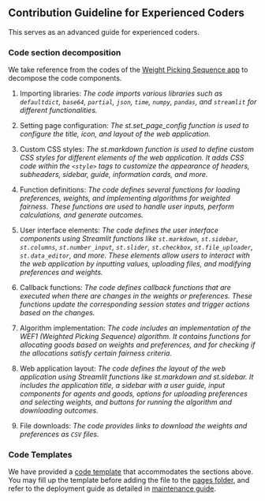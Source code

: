 ## Contribution Guideline for Experienced Coders

This serves as an advanced guide for experienced coders. 

### Code section decomposition

We take reference from the codes of the [Weight Picking Sequence app](../pages/1_%F0%9F%8D%8A_Weighted_Picking_Sequence.py) to decompose the code components.

1. Importing libraries: *The code imports various libraries such as `defaultdict`, `base64`, `partial`, `json`, `time`, `numpy`, `pandas`, and `streamlit` for different functionalities.*

2. Setting page configuration: *The st.set_page_config function is used to configure the title, icon, and layout of the web application.*

3. Custom CSS styles: *The st.markdown function is used to define custom CSS styles for different elements of the web application. It adds CSS code within the `<style>` tags to customize the appearance of headers, subheaders, sidebar, guide, information cards, and more.*

4. Function definitions: *The code defines several functions for loading preferences, weights, and implementing algorithms for weighted fairness. These functions are used to handle user inputs, perform calculations, and generate outcomes.*

5. User interface elements: *The code defines the user interface components using Streamlit functions like `st.markdown`, `st.sidebar`, `st.columns`, `st.number_input`, `st.slider`, `st.checkbox`, `st.file_uploader`, `st.data_editor`, and more. These elements allow users to interact with the web application by inputting values, uploading files, and modifying preferences and weights.*

6. Callback functions: *The code defines callback functions that are executed when there are changes in the weights or preferences. These functions update the corresponding session states and trigger actions based on the changes.*

7. Algorithm implementation: *The code includes an implementation of the WEF1 (Weighted Picking Sequence) algorithm. It contains functions for allocating goods based on weights and preferences, and for checking if the allocations satisfy certain fairness criteria.*

8. Web application layout: *The code defines the layout of the web application using Streamlit functions like st.markdown and st.sidebar. It includes the application title, a sidebar with a user guide, input components for agents and goods, options for uploading preferences and selecting weights, and buttons for running the algorithm and downloading outcomes.*

9. File downloads: *The code provides links to download the weights and preferences as `CSV` files.*


### Code Templates

We have provided a [code template](./template.py) that accommodates the sections above. You may fill up the template before adding the file to the [pages folder](../pages/), and refer to the deployment guide as detailed in [maintenance guide](../maintenance/MAINTENANCE.md#run-on-cloud).
